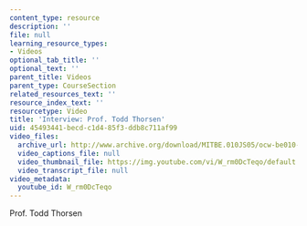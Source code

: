 ```yaml
---
content_type: resource
description: ''
file: null
learning_resource_types:
- Videos
optional_tab_title: ''
optional_text: ''
parent_title: Videos
parent_type: CourseSection
related_resources_text: ''
resource_index_text: ''
resourcetype: Video
title: 'Interview: Prof. Todd Thorsen'
uid: 45493441-becd-c1d4-85f3-ddb8c711af99
video_files:
  archive_url: http://www.archive.org/download/MITBE.010JS05/ocw-be010-Thorsen-220k.mp4
  video_captions_file: null
  video_thumbnail_file: https://img.youtube.com/vi/W_rm0DcTeqo/default.jpg
  video_transcript_file: null
video_metadata:
  youtube_id: W_rm0DcTeqo
---
```


Prof. Todd Thorsen